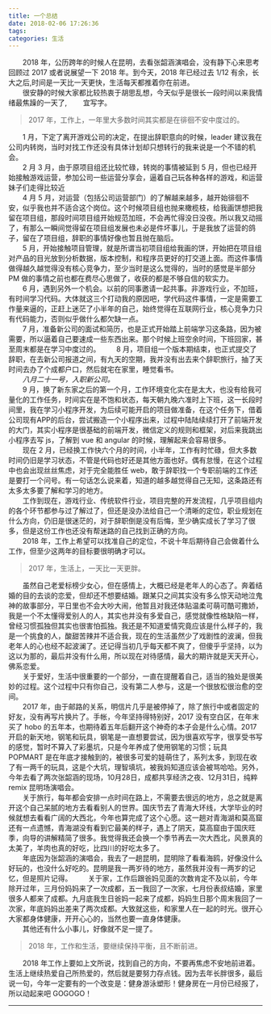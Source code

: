 ```yaml
---
title: 一个总结
date: 2018-02-06 17:26:36
tags:
categories: 生活
---
```

　　2018 年，公历跨年的时候人在昆明，去看张韶涵演唱会，没有静下心来思考回顾过 2017 或者说展望一下 2018 年。到今天，2018 年已经过去 1/12 有余，长大之后,时间是一天比一天更快，生活每天都推着你在前进。<!--more-->  
　　很安静的时候大家都比较热衷于胡思乱想，今天似乎是很长一段时间以来我情绪最焦躁的一天了,
　　宜写字。  
> 2017 年，工作上，一年里大多数时间其实都是在徘徊不安中度过的。

　　1 月，下定了离开游戏公司的决定，在提出辞职意向的时候，leader 建议我在公司内转岗，当时对找工作还没有具体计划却只想转行的我来说是一个不错的机会。    
　　2 月 3 月，由于原项目组还比较忙碌，转岗的事情被延到 5 月，但也已经开始接触游戏运营，参加公司一些运营分享会，逼着自己玩各种各样的游戏，和运营妹子们走得比较近  
　　4 月 5 月，对运营（包括公司运营部门）的了解越来越多，越开始徘徊不安，似乎我也并不适合这个岗位。这个时候项目组也抛来橄榄枝，给我画饼想把我留在项目组，那段时间项目组开始规范加班，不会再忙得没日没夜。所以我又动摇了，有那么一瞬间觉得留在项目组发展也未必是件坏事儿，于是我放了运营的鸽子，留在了项目组，辞职的事情好像也暂且抛在脑后。   
　　5 月，开始接触项目管理，就是所谓当初项目组给我画的饼，开始把在项目组对产品的目光放到分析数据，版本控制，和程序员更好的打交道上面。而这件事情做得越久越觉得没有核心竞争力，至少当时是这么觉得的，当时的感觉是半部分 PM 做的事情之前也都在费尽心思做了，收获的都是不够自信的软实力。  
　　6 月，遇到另外一个机会。以前的同事邀请一起共事。非游戏行业，不加班，有时间学习代码。大体就这三个打动我的原因吧，学代码这件事情，一定是需要工作量来逼的，正赶上迷茫了小半年的自己，始终觉得在互联网行业，核心竞争力只有代码能力，否则似乎做什么都欠缺一点。   
　　7 月，准备新公司的面试和简历，也是正式开始踏上前端学习这条路，因为被需要，所以逼着自己要速成一些东西出来。那个时候上班空余时间，下班回家，甚至周末都是在学习中度过的。
　　8 月，项目组一个版本期结束，也正式提交了辞职，在去新公司报道之间，有九天的空期，我并没有出去来个辞职旅行，抽了天时间去办了个成都户口，然后就宅在家里，睡觉看书。   
　　*八月二十一号，入职新公司。*  
　　9 月，换了新东家之后的第一个月，工作环境变化实在是太大，也没有给我可量化的工作任务，时间实在是不饱和状态，每天朝九晚六准时上下班，这一长段时间里，我在学习小程序开发，为后续可能开启的项目做准备，在这个任务下，借着公司现有APP的后台，尝试搬造一个小程序出来，过程中陆陆续续打开了前端开发的大门，其实小程序是很基础的前端开发，微信定义的规则和框架，对后来我跳出小程序去写 js，了解到 vue 和 angular 的时候，理解起来会容易很多。  
　　现在 2 月，已经换工作快六个月的时间，小半年，工作有时忙碌，但大多数时间仍旧是学习状态，不管是代码也好还是其他方面也好。偶有怠慢，在这个过程中也会出现丝丝焦虑，对于完全能胜任 web，敢于辞职找一个专职前端的工作还是要打一个问号。有一句话怎么说来着，知道的越多越觉得自己无知，这条路还有太多太多要了解和学习的地方。  
　　工作到现在，游戏行业、传统软件行业，项目完整的开发流程，几乎项目组内的各个环节都参与过了解过了，但还是没办法给自己一个清晰的定位，职业规划在什么方向，仍旧是很迷茫的，对于辞职倒是没有后悔，至少确实成长了学习了很多，但是这份工作也还没有帮迷路的自己找到正确的方向。  
　　2018 年，工作上希望可以找准自己的定位，不说十年后期待自己会做着什么工作，但至少这两年的目标要很明确才可以。
> 2017 年，生活上，一天比一天更胖。

　　虽然自己老爱标榜少女心，但在感情上，大概已经是老年人的心态了。奔着结婚的目的去谈的恋爱，但却还不想要结婚。跟某只之间其实没有多么惊天动地泣鬼神的故事部分，平日里也不会大吵大闹，他暂且对我还体贴温柔可萌可酷可撒娇，我是一个不太懂得爱别人的人，其实也并没有多爱自己，感觉就像性格缺陷一样，曾经习惯孤独但其实也很害怕孤独。我还是不知道爱情究竟应该是什么样子的，我是一个挑食的人，酸甜苦辣并不适合我，现在的生活虽然少了戏剧性的波澜，但我老年人的心也经不起波澜了。还记得当初几乎每天都不爽了，但傻乎乎坚持，以为这以为那的，最后并没有什么用，所以现在对待感情，最大的期许就是天天开心，佛系恋爱。  
　　关于爱好，生活中很重要的一个部分，一直在提醒着自己，适当的独处是很美妙的过程。这个过程中只有你自己，没有第二人参与，这是一个很放松很治愈的空间。  
　　2017 年，由于邮路的关系，明信片几乎是被停掉了，除了旅行中或者固定的好友，没有再写片换片了。手帐，今年坚持得特别好，2017 没有空白区，在年末买了 hobo 的五年本，也期待着五年后翻开这个神奇的本子会是什么心情。2017 开启的新天地，钢笔和玩具，钢笔是一直想要尝试，因为很喜欢写字，很享受书写的感觉，暂时不算入了彩墨坑，只是今年养成了使用钢笔的习惯；玩具 POPMART 是在年底才接触到的，被很多可爱的娃萌住了，系列太多，到现在收了有一两千的玩具，这是个大坑，理智填坑，被我妈知道应该会被骂哈哈。另外，今年去看了两次张韶涵的现场，10月28日，成都共享经济之夜、12月31日，纯粹 remix 昆明场演唱会。  
　　关于旅行，每年都会安排一点时间在路上，不需要去很远的地方，总之就是离开这个自己呆腻的地方去看看别人的世界。国庆节去了青海大环线，大学毕业的时候就想去看看广阔的大西北，今年也算完成了这个心愿。这一趟对青海湖和莫高窟还有一点遗憾，青海湖没有看到它最美的样子，遇上了阴天，莫高窟由于国庆旺季，向导的讲解精简了很多。我觉得我还会换一个季节再去一次大西北，风景真的太美了，羊肉也真的好吃，比四川的好吃太多了。  
　　年底因为张韶涵的演唱会，我去了一趟昆明，昆明除了看看海鸥，好像没什么好玩的，也没什么好吃的。昆明是我一两岁待的地方，虽然我并没有一两岁的记忆，但是照片记得。
　　关于家，工作后跟爸妈见面的次数肯定不及以前，今年除开过年，三月份妈妈来了一次成都，五一我回了一次家，七月份表叔结婚，家里很多人都来了成都。九月底我生日爸妈一起来了成都，妈妈生日那个周末我回了一次家，年底妈妈出差来了两次成都。大致就这些，和家里人在一起的时光。很开心大家都身体健康，开开心心的，当然也要一直身体健康。  
　　其他还有什么小事儿，好像就不足一提了。
> 2018 年，工作和生活，要继续保持平衡，且不断前进。

　　2018 年工作上要如上文所说，找到自己的方向，不要再焦虑不安地前进着。生活上继续热爱自己所热爱的，然后就是要努力存点钱。因为去年长胖很多，最后说一句，今年一定要有的一个改变是：健身游泳塑形！健身房在一月份已经报了，所以动起来吧 GOGOGO！

---
